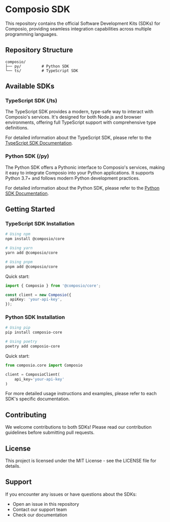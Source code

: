 # Composio SDK

This repository contains the official Software Development Kits (SDKs) for Composio, providing seamless integration capabilities across multiple programming languages.

## Repository Structure

```
composio/
├── py/         # Python SDK
└── ts/         # TypeScript SDK
```

## Available SDKs

### TypeScript SDK (/ts)

The TypeScript SDK provides a modern, type-safe way to interact with Composio's services. It's designed for both Node.js and browser environments, offering full TypeScript support with comprehensive type definitions.

For detailed information about the TypeScript SDK, please refer to the [TypeScript SDK Documentation](/ts/README.md).

### Python SDK (/py)

The Python SDK offers a Pythonic interface to Composio's services, making it easy to integrate Composio into your Python applications. It supports Python 3.7+ and follows modern Python development practices.

For detailed information about the Python SDK, please refer to the [Python SDK Documentation](/py/README.md).

## Getting Started

### TypeScript SDK Installation

```bash
# Using npm
npm install @composio/core

# Using yarn
yarn add @composio/core

# Using pnpm
pnpm add @composio/core
```

Quick start:

```typescript
import { Composio } from '@composio/core';

const client = new Composio({
  apiKey: 'your-api-key',
});
```

### Python SDK Installation

```bash
# Using pip
pip install composio-core

# Using poetry
poetry add composio-core
```

Quick start:

```python
from composio.core import Composio

client = ComposioClient(
    api_key='your-api-key'
)
```

For more detailed usage instructions and examples, please refer to each SDK's specific documentation.

## Contributing

We welcome contributions to both SDKs! Please read our contribution guidelines before submitting pull requests.

## License

This project is licensed under the MIT License - see the LICENSE file for details.

## Support

If you encounter any issues or have questions about the SDKs:

- Open an issue in this repository
- Contact our support team
- Check our documentation
